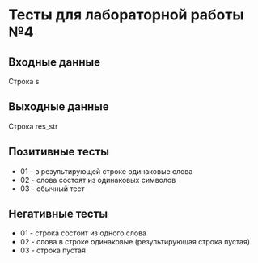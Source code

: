 # Тесты для лабораторной работы №4

## Входные данные
Строка s

## Выходные данные
Строка res_str

## Позитивные тесты
- 01 - в результирующей строке одинаковые слова
- 02 - слова состоят из одинаковых символов
- 03 - обычный тест

## Негативные тесты
- 01 - строка состоит из одного слова
- 02 - слова в строке одинаковые (результирующая строка пустая)
- 03 - строка пустая 